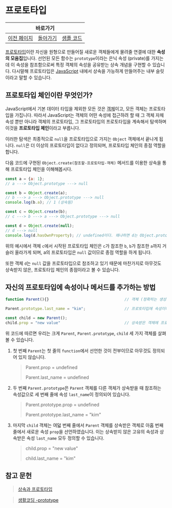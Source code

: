 # 프로토타입

<table>
    <thead>
        <tr>
            <th colspan="3" style="text-align: center;">바로가기</th>
        </tr>
    </thead>
    <tbody>
        <tr>
            <td>
                <a href="/../javascript/docs/0731.html">이전 페이지</a>
            </td>
            <td>
                <a href="/../javascript/">돌아가기</a>
            </td>
            <td>
                <a href="/../javascript/0802/">샘플 코드</a>
            </td>
        </tr>
    </tbody>
</table>

[프로토타입](/javascript/docs/glossary.html#프로토타입)이란 자신을 원형으로 만들어질 새로운 객체들에게 물려줄 연결에 대한 **속성의 모음집**입니다. 선언된 모든 함수는 `prototype`이라는 은닉 속성 (private)를 가지는데 이 속성을 참조함으로써 특정 객체의 속성을 공유받는 상속 개념을 구현할 수 있습니다. 다시말해 프로토타입은 [JavaScript](/javascript/docs/glossary.html#javascript) 내에서 상속을 가능하게 만들어주는 내부 슬릿이라고 말할 수 있습니다.

## 프로토타입 체인이란 무엇인가?

JavaScript에서 기본 데이터 타입을 제외한 모든 것은 [객체](/javascript/docs/glossary.html#객체)이고, 모든 객체는 프로토타입을 가집니다. 따라서 JavaScript는 객체의 어떤 속성에 접근하려 할 때 그 객체 자체 속성 뿐만 아니라 객체의 프로토타입, 그 프로토타입의 프로토타입을 계속해서 탐색하며 이것을 **프로토타입 체인**이라고 부릅니다. 

이러한 탐색은 최종적으로 `null`을 프로토타입으로 가지는 `Object` 객체에서 끝나게 됩니다. `null`은 더 이상의 프로토타입이 없다고 정의되며, 프로토타입 체인의 종점 역할을 합니다.

다음 코드에 구현된 `Object.create(참조할-프로토타입-객체)` 메서드를 이용한 상속을 통해 프로토타입 체인을 이해해봅시다.

```javascript
const a = {a: 1};
// a ---> Object.prototype ---> null

const b = Object.create(a);
// b ---> a ---> Object.prototype ---> null
console.log(b.a); // 1 (상속됨)

const c = Object.create(b);
// c ---> b ---> a ---> Object.prototype ---> null

const d = Object.create(null);
// d ---> null
console.log(d.hasOwnProperty); // undefined이다. 왜냐하면 d는 Object.prototype을 상속받지 않기 때문이다.
```

위의 예시에서 객체 `c`에서 시작된 프로토타입 체인은 `c`가 참조한 `b`, `b`가 참조한 `a`까지 거슬러 올라가게 되며, a의 프로토타입은 `null` 값이므로 종점 역할을 하게 됩니다.

또한 객체 `d`는 `null` 값을 프로토타입으로 참조하고 있기 때문에 마찬가지로 아무것도 상속받지 않은, 프로토타입 체인의 종점이라고 볼 수 있습니다.

## 자신의 프로토타입에 속성이나 메서드를 추가하는 방법

```javascript
function Parent(){}                                 // 객체 (정확히는 생성자 함수) 생성

Parent.prototype.last_name = "kim";                 // 프로토타입에 속성이나 메서드 추가

const child = new Parent();
child.prop = "new value"                            // 상속받은 객체에 프로토타입 추가하기
```

위 코드에 따르면 우리는 크게 `Parent`, `Parent.prototype`, `child` 세 가지 객체를 살펴볼 수 있습니다.

1. 첫 번째 `Parent`는 첫 줄의 `function`에서 선언한 것이 전부이므로 아무것도 정의되어 있지 않습니다.

    > Parent.prop = undefined
    > 
    > Parent.last_name = undefined

2. 두 번째 `Parent.prototype`은 `Parent` 객체를 다른 객체가 상속받을 때 참조하는 속성값으로 세 번째 줄에 속성 `last_name`이 정의되어 있습니다.

    > Parent.prototype.prop = undefined
    > 
    > Parent.prototype.last_name = "kim"

3. 마지막 `child` 객체는 여덟 번째 줄에서 `Parent` 객체를 상속받은 객체로 아홉 번째 줄에서 새로운 속성 `prop`을 선언하였습니다. 이는 상속받지 않은 고유의 속성과 상속받은 속성 `last_name` 모두 정의할 수 있습니다.

    > child.prop = "new value"
    > 
    > child.last_name = "kim"

## 참고 문헌

> [상속과 프로토타입](https://developer.mozilla.org/ko/docs/Web/JavaScript/Inheritance_and_the_prototype_chain)

> [생활코딩 -prototype](https://www.opentutorials.org/course/743/6573)